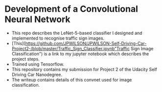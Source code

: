 # Development of a Convolutional Neural Network

* This repo describes the LeNet-5-based classifier I designed and implemented to recognise traffic sign images.
* [This](https://github.com/JPWILSON/JPWILSON-Self-Driving-Car-Project2-/blob/master/Traffic_Sign_Classifier.ipynb"Traffic Sign Image Classification") is a link to my jupyter notebook which describes the project steps.
* Trained using Tensorflow.
* This repository contains my submission for Project 2 of the Udacity Self Driving Car Nanodegree. 
* The writeup contains details of this convnet used for image classification. 
